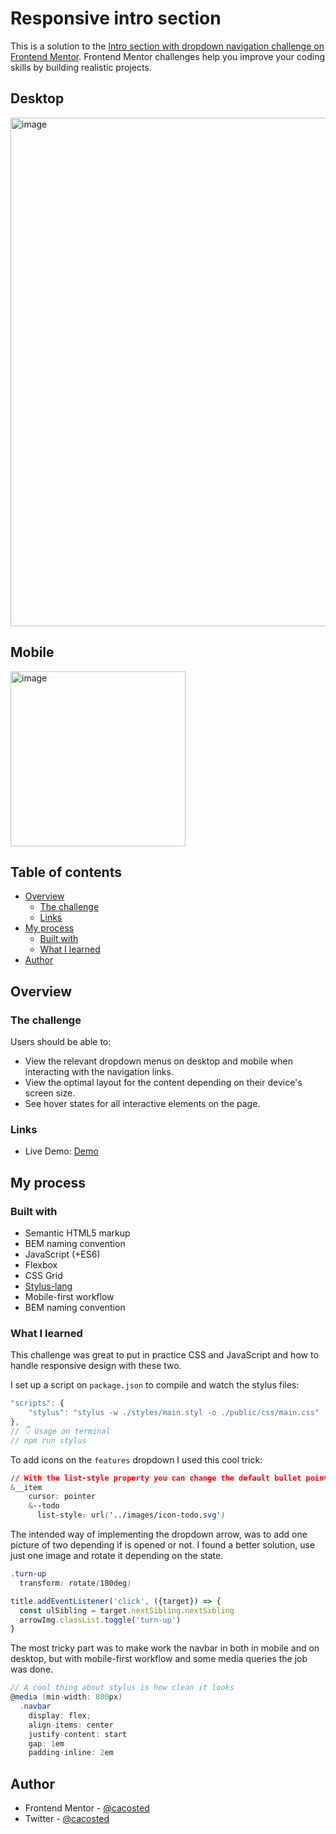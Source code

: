 # Responsive intro section
This is a solution to the [Intro section with dropdown navigation challenge on Frontend Mentor](https://www.frontendmentor.io/challenges/intro-section-with-dropdown-navigation-ryaPetHE5). Frontend Mentor challenges help you improve your coding skills by building realistic projects. 

## Desktop 
<img width="814" alt="image" src="https://user-images.githubusercontent.com/57645180/186547625-7b883a2d-e659-477e-9dd2-58d46cc00981.png">

## Mobile
<img width="280" alt="image" src="https://user-images.githubusercontent.com/57645180/186547563-2a196b8c-3b97-4893-8770-8cc852d0eb6a.png">

## Table of contents

- [Overview](#overview)
  - [The challenge](#the-challenge)
  - [Links](#links)
- [My process](#my-process)
  - [Built with](#built-with)
  - [What I learned](#what-i-learned)
- [Author](#author)

## Overview

### The challenge

Users should be able to:

- View the relevant dropdown menus on desktop and mobile when interacting with the navigation links.
- View the optimal layout for the content depending on their device's screen size.
- See hover states for all interactive elements on the page.


### Links

- Live Demo: [Demo](https://cacosted-intro-section.netlify.app/)

## My process

### Built with

- Semantic HTML5 markup
- BEM naming convention
- JavaScript (+ES6) 
- Flexbox
- CSS Grid
- [Stylus-lang](https://stylus-lang.com/)
- Mobile-first workflow
- BEM naming convention

### What I learned

This challenge was great to put in practice CSS and JavaScript and how to handle responsive design with these two.

I set up a script on `package.json` to compile and watch the stylus files:
```js
"scripts": {
    "stylus": "stylus -w ./styles/main.styl -o ./public/css/main.css"
},
// 👇 Usage on terminal
// npm run stylus
```
To add icons on the `features` dropdown I used this cool trick:

```css
// With the list-style property you can change the default bullet point of unordered list with a custom image
&__item
    cursor: pointer     
    &--todo
      list-style: url('../images/icon-todo.svg')
```

The intended way of implementing the dropdown arrow, was to add one picture of two depending if is opened or not.
I found a better solution, use just one image and rotate it depending on the state.
```css
.turn-up
  transform: rotate(180deg)
```
```js
title.addEventListener('click', ({target}) => {
  const ulSibling = target.nextSibling.nextSibling
  arrowImg.classList.toggle('turn-up')
}
```

The most tricky part was to make work the navbar in both in mobile and on desktop, 
but with mobile-first workflow and some media queries the job was done.

```cs
// A cool thing about stylus is how clean it looks
@media (min-width: 800px)
  .navbar
    display: flex;
    align-items: center
    justify-content: start
    gap: 1em
    padding-inline: 2em
```

## Author

- Frontend Mentor - [@cacosted](https://www.frontendmentor.io/profile/cacosted)
- Twitter - [@cacosted](https://www.twitter.com/cacosted)
